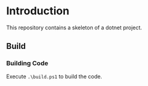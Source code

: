 # Introduction

This repository contains a skeleton of a dotnet project.

## Build

### Building Code

Execute `.\build.ps1` to build the code.
